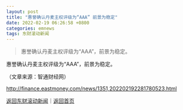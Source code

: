 ```yaml
---
layout: post
title: "惠誉确认丹麦主权评级为“AAA” 前景为稳定"
date: 2022-02-19 06:26:58 +0800
categories: emnews
tags: 东财滚动新闻
---
```

> 惠誉确认丹麦主权评级为“AAA”，前景为稳定。

<p>惠誉确认丹麦主权评级为“AAA”，前景为稳定。</p><p class="em_media">（文章来源：智通财经网）</p>

<http://finance.eastmoney.com/news/1351,202202192281780523.html>

[返回东财滚动新闻](//finews.withounder.com/emnews/)｜[返回首页](//finews.withounder.com/)